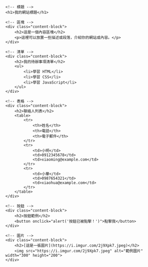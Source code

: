 
<!DOCTYPE html>
<html lang="zh-Hant">
<head>
    <meta charset="UTF-8">
    <meta name="viewport" content="width=device-width, initial-scale=1.0">
    <title>基本 HTML 範例</title>
    <style>
        body {
            font-family: Arial, sans-serif;
            margin: 20px;
        }
        .content-block {
            border: 1px solid #ccc;
            padding: 20px;
            margin-bottom: 20px;
        }
        table {
            width: 100%;
            border-collapse: collapse;
            margin-bottom: 20px;
        }
        table, th, td {
            border: 1px solid black;
        }
        th, td {
            padding: 10px;
            text-align: left;
        }
        ul {
            list-style-type: disc;
            padding-left: 20px;
        }
        button {
            background-color: #4CAF50;
            color: white;
            padding: 10px 20px;
            border: none;
            cursor: pointer;
        }
        button:hover {
            background-color: #45a049;
        }
    </style>
</head>
<body>

    <!-- 標題 -->
    <h1>我的網站標題</h1>

    <!-- 區塊 -->
    <div class="content-block">
        <h2>這是一個內容區塊</h2>
        <p>這裡可以放置一些描述或段落，介紹你的網站或內容。</p>
    </div>

    <!-- 清單 -->
    <div class="content-block">
        <h2>我的待辦事項清單</h2>
        <ul>
            <li>學習 HTML</li>
            <li>學習 CSS</li>
            <li>學習 JavaScript</li>
        </ul>
    </div>

    <!-- 表格 -->
    <div class="content-block">
        <h2>聯絡人列表</h2>
        <table>
            <tr>
                <th>姓名</th>
                <th>電話</th>
                <th>電子郵件</th>
            </tr>
            <tr>
                <td>小明</td>
                <td>0912345678</td>
                <td>xiaoming@example.com</td>
            </tr>
            <tr>
                <td>小華</td>
                <td>0987654321</td>
                <td>xiaohua@example.com</td>
            </tr>
        </table>
    </div>

    <!-- 按鈕 -->
    <div class="content-block">
        <h2>按鈕範例</h2>
        <button onclick="alert('按鈕已被點擊！')">點擊我</button>
    </div>

    <!-- 圖片 -->
    <div class="content-block">
        <h2>[這是一張圖片](https://i.imgur.com/2j9Xpk7.jpeg)</h2>
        <img src="https://i.imgur.com/2j9Xpk7.jpeg" alt="範例圖片" width="300" height="200">
    </div>

</body>
</html>
